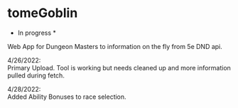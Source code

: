 # tomeGoblin
* In progress * 

Web App for Dungeon Masters to information on the fly from 5e DND api.

4/26/2022: <br />
Primary Upload. Tool is working but needs cleaned up and more information pulled during fetch.

4/28/2022: <br />
Added Ability Bonuses to race selection.
